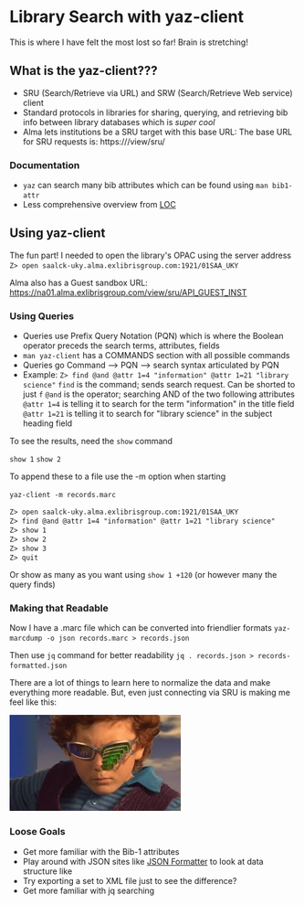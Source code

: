 # Library Search with yaz-client
This is where I have felt the most lost so far! Brain is stretching!

## What is the yaz-client???
* SRU (Search/Retrieve via URL) and SRW (Search/Retrieve Web service) client
* Standard protocols in libraries for sharing, querying, and retrieving bib info between library databases which is *super cool*
* Alma lets institutions be a SRU target with this base URL: The base URL for SRU requests is: https://<Alma domain>/view/sru/<institution code>

### Documentation
* `yaz` can search many bib attributes which can be found using `man bib1-attr`
* Less comprehensive overview from [LOC](https://www.loc.gov/z3950/agency/defns/bib1.html)

## Using yaz-client
The fun part!
I needed to open the library's OPAC using the server address
`Z> open saalck-uky.alma.exlibrisgroup.com:1921/01SAA_UKY`

Alma also has a Guest sandbox URL: https://na01.alma.exlibrisgroup.com/view/sru/API_GUEST_INST

### Using Queries
* Queries use Prefix Query Notation (PQN) which is where the Boolean operator preceds the search terms, attributes, fields
* `man yaz-client` has a COMMANDS section with all possible commands
* Queries go Command --> PQN --> search syntax articulated by PQN
* Example: `Z> find @and @attr 1=4 "information" @attr 1=21 "library science"`
`find` is the command; sends search request. Can be shorted to just `f`
`@and` is the operator; searching AND of the two following attributes
`@attr 1=4` is telling it to search for the term "information" in the title field
`@attr 1=21` is telling it to search for "library science" in the subject heading field

To see the results, need the `show` command

`show 1`
`show 2`

To append these to a file use the -m option when starting

`yaz-client -m records.marc`

```
Z> open saalck-uky.alma.exlibrisgroup.com:1921/01SAA_UKY
Z> find @and @attr 1=4 "information" @attr 1=21 "library science"
Z> show 1
Z> show 2
Z> show 3
Z> quit
```

Or show as many as you want using `show 1 +120` (or however many the query finds)


### Making that Readable
Now I have a .marc file which can be converted into friendlier formats
`yaz-marcdump -o json records.marc > records.json`

Then use `jq` command for better readability
`jq . records.json > records-formatted.json`

There are a lot of things to learn here to normalize the data and make everything more readable.
But, even just connecting via SRU is making me feel like this:

![Hacker Voice I'm in](Images/Hacking.jpg)

### Loose Goals
* Get more familiar with the Bib-1 attributes
* Play around with JSON sites like [JSON Formatter](https://jsonformatter.org/) to look at data structure like 
* Try exporting a set to XML file just to see the difference?
* Get more familiar with jq searching
